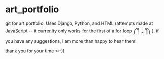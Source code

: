 # art_portfolio
git for art portfolio. Uses Django, Python, and HTML (attempts made at JavaScript -- it currenlty only works for the first of a for loop ༼ ༎ຶ ᆺ ༎ຶ༽ ).
if you have any suggestions, i am more than happy to hear them!

thank you for your time >:-))
